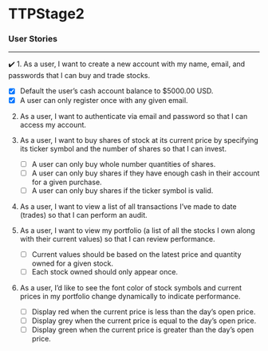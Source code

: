 # TTPStage2

### User Stories

---

✔️ 1. As a user, I want to create a new account with my name, email, and passwords that I can buy and trade stocks.

- [x] Default the user’s cash account balance to \$5000.00 USD.
- [x] A user can only register once with any given email.

2. As a user, I want to authenticate via email and password so that I can access my account.

3. As a user, I want to buy shares of stock at its current price by specifying its ticker symbol and the number of shares so that I can invest.

   - [ ] A user can only buy whole number quantities of shares.
   - [ ] A user can only buy shares if they have enough cash in their account for a given purchase.
   - [ ] A user can only buy shares if the ticker symbol is valid.

4. As a user, I want to view a list of all transactions I’ve made to date (trades) so that I can perform an audit.

5. As a user, I want to view my portfolio (a list of all the stocks I own along with their current values) so that I can review performance.

   - [ ] Current values should be based on the latest price and quantity owned for a given stock.
   - [ ] Each stock owned should only appear once.

6. As a user, I’d like to see the font color of stock symbols and current prices in my portfolio change dynamically to indicate performance.
   - [ ] Display red when the current price is less than the day’s open price.
   - [ ] Display grey when the current price is equal to the day’s open price.
   - [ ] Display green when the current price is greater than the day’s open price.
